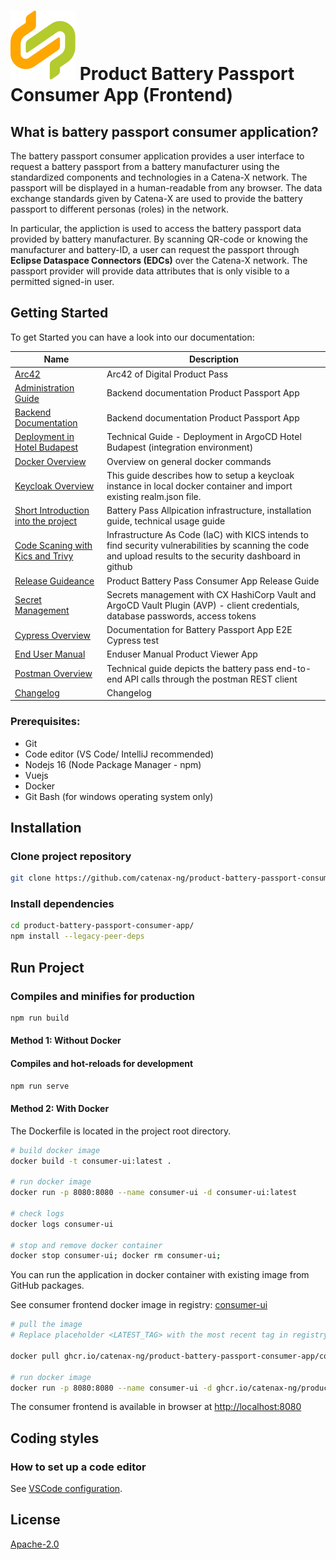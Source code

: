 <!--
 Copyright 2023 BASF SE, BMW AG, Henkel AG & Co. KGaA
 
 Licensed under the Apache License, Version 2.0 (the "License");
 you may not use this file except in compliance with the License.
 You may obtain a copy of the License at
 
     http://www.apache.org/licenses/LICENSE-2.0
 
 Unless required by applicable law or agreed to in writing, software
 distributed under the License is distributed on an "AS IS" BASIS,
 WITHOUT WARRANTIES OR CONDITIONS OF ANY KIND, either express or implied.
 See the License for the specific language governing permissions and
 limitations under the License.
-->

# ![Product Battery Passport Consumer Application (Frontend)](./docs/catena-x-logo.svg) Product Battery Passport Consumer App (Frontend)

## What is battery passport consumer application?

The battery passport consumer application provides a user interface to request a battery passport from a battery manufacturer using the standardized components and technologies in a Catena-X network. The passport will be displayed in a human-readable from any browser. The data exchange standards given by Catena-X are used to provide the battery passport to different personas (roles) in the network.

In particular, the appliction is used to access the battery passport data provided by battery manufacturer. By scanning QR-code or knowing the manufacturer and battery-ID, a user can request the passport  through **Eclipse Dataspace Connectors (EDCs)** over the Catena-X network. The passport provider will provide data attributes that is only visible to a permitted signed-in user. 


## Getting Started

To get Started you can have a look into our documentation:

| Name                                                                      | Description                                                                                                                                                        |
| ----------------------------------------------------------------          | -----------------------------------------------------------------------------------------------------------------------------------------------------------        |
| [Arc42](\docs\arc42\Arc42.md)                                             | Arc42 of Digital Product Pass                                                                                                                                      |
| [Administration Guide](\docs\admin_guide\Admin_Guide.md)                  | Backend documentation Product Passport App                                                                                                                         |
| [Backend Documentation](\consumer-backend\productpass\readme.md)          | Backend documentation Product Passport App                                                                                                                         |
| [Deployment in Hotel Budapest](\deployment\README.md)                     | Technical Guide - Deployment in ArgoCD Hotel Budapest (integration environment)                                                                                    |
| [Docker Overview](\docker\README.md)                                      | Overview on general docker commands                                                                                                                                |
| [Keycloak Overview](\docker\local\Keycloak\README.md)                     | This guide describes how to setup a keycloak instance in local docker container and import existing realm.json file.                                               |
| [Short Introduction into the project](\docs\GETTING-STARTED.md)           | Battery Pass Allpication infrastructure, installation guide, technical usage guide                                                                                 |
| [Code Scaning with Kics and Trivy](\docs\IaC.md)                          | Infrastructure As Code (IaC) with KICS intends to find security vulnerabilities by scanning the code and upload results to the security dashboard in github        |
| [Release Guideance](\docs\RELEASE.md)                                     | Product Battery Pass Consumer App Release Guide                                                                                                                    |
| [Secret Management](\docs\SECRETS-MANAGEMENT.md)                          | Secrets management with CX HashiCorp Vault and ArgoCD Vault Plugin (AVP) - client credentials, database passwords, access tokens                                   |
| [Cypress Overview](\docs\cypress\CYPRESS.md)                              | Documentation for Battery Passport App E2E Cypress test                                                                                                            |
| [End User Manual](\User%20Manual%20Product%20Viewer%20App.md)             | Enduser Manual Product Viewer App                                                                                                                                  |
| [Postman Overview](\postman\README.md)                                    | Technical guide depicts the battery pass end-to-end API calls through the postman REST client                                                                      |
| [Changelog](\CHANGELOG.md)                                                | Changelog                                                                                                                                                          |

### Prerequisites:

- Git
- Code editor (VS Code/ IntelliJ recommended)
- Nodejs 16 (Node Package Manager - npm)
- Vuejs
- Docker
- Git Bash (for windows operating system only)

## Installation
### Clone project repository

```bash
git clone https://github.com/catenax-ng/product-battery-passport-consumer-app.git
```

### Install dependencies

```bash
cd product-battery-passport-consumer-app/
npm install --legacy-peer-deps
```

## Run Project

### Compiles and minifies for production

```bash
npm run build
```
#### Method 1: Without Docker

#### Compiles and hot-reloads for development

```bash
npm run serve
```

#### Method 2: With Docker

The Dockerfile is located in the project root directory.

```bash
# build docker image
docker build -t consumer-ui:latest .

# run docker image
docker run -p 8080:8080 --name consumer-ui -d consumer-ui:latest

# check logs
docker logs consumer-ui

# stop and remove docker container
docker stop consumer-ui; docker rm consumer-ui;
```
You can run the application in docker container with existing image from GitHub packages.

See consumer frontend docker image in registry: [consumer-ui](https://github.com/catenax-ng/product-battery-passport-consumer-app/pkgs/container/product-battery-passport-consumer-app%2Fconsumer-ui)

```bash
# pull the image 
# Replace placeholder <LATEST_TAG> with the most recent tag in registry

docker pull ghcr.io/catenax-ng/product-battery-passport-consumer-app/consumer-ui:<LATEST_TAG>

# run docker image
docker run -p 8080:8080 --name consumer-ui -d ghcr.io/catenax-ng/product-battery-passport-consumer-app/consumer-ui:<LATEST_TAG>
```
The consumer frontend is available in browser at [http://localhost:8080](http://localhost:8080)

## Coding styles

### How to set up a code editor

See [VSCode configuration](https://confluence.catena-x.net/pages/viewpage.action?pageId=55009683).

## License

[Apache-2.0](https://raw.githubusercontent.com/catenax-ng/product-battery-passport-consumer-app/main/LICENSE)
